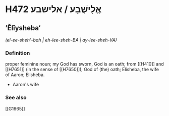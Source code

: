 # H472 אֱלִישֶׁבַע / אלישבע

## ʼĔlîyshebaʻ

_(el-ee-sheh'-bah | eh-lee-sheh-BA | ay-lee-sheh-VA)_

### Definition

proper feminine noun; my God has sworn, God is an oath; from [[H410]] and [[H7651]] (in the sense of [[H7650]]); God of (the) oath; Elisheba, the wife of Aaron; Elisheba.

- Aaron's wife
### See also

[[G1665]]


